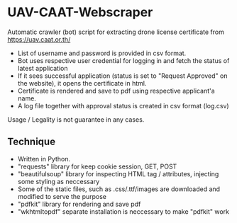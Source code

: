 # UAV-CAAT-Webscraper
Automatic crawler (bot) script for extracting drone license certificate from https://uav.caat.or.th/

- List of username and password is provided in csv format.
- Bot uses respective user credential for logging in and fetch the status of latest application
- If it sees successful application (status is set to "Request Approved" on the website), it opens the certificate in html.
- Certificate is rendered and save to pdf using respective applicant'a name.
- A log file together with approval status is created in csv format (log.csv)

Usage / Legality is not guarantee in any cases.

## Technique
- Written in Python.
- "requests" library for keep cookie session, GET, POST
- "beautifulsoup" library for inspecting HTML tag / attributes, injecting some styling as neccessary
- Some of the static files, such as .css/.ttf/images are downloaded and modified to serve the purpose
- "pdfkit" library for rendering and save pdf
- "wkhtmltopdf" separate installation is neccessary to make "pdfkit" work
